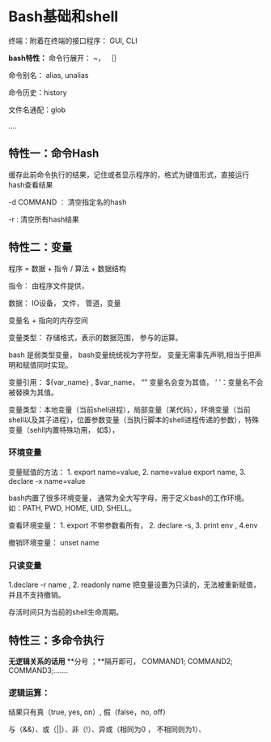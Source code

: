 # Bash基础和shell

终端：附着在终端的接口程序： GUI, CLI

**bash特性：**
命令行展开： ~， ｛｝

命令别名： alias, unalias

命令历史：history

文件名通配：glob

....

## 特性一：命令Hash

缓存此前命令执行的结果，记住或者显示程序的，格式为键值形式，直接运行hash查看结果

-d COMMAND  ： 清空指定名的hash

-r	: 	清空所有hash结果

## 特性二：变量

程序 = 数据 + 指令 / 算法 + 数据结构

指令： 由程序文件提供，

数据： IO设备， 文件， 管道，变量

变量名 + 指向的内存空间

变量类型： 存储格式，表示的数据范围， 参与的运算。

bash 是弱类型变量， bash变量统统视为字符型， 变量无需事先声明,相当于把声明和赋值同时实现。

变量引用： ${var_name} , $var_name， “” 变量名会变为其值， ‘ ’：变量名不会被替换为其值。

变量类型：本地变量（当前shell进程），局部变量（某代码），环境变量（当前shell以及其子进程），位置参数变量（当执行脚本的shell进程传递的参数），特殊变量（sehll内置特殊功用， 如$），

###  环境变量

变量赋值的方法： 1. export name=value,   2. name=value  export name, 3. declare -x name=value

bash内置了很多环境变量， 通常为全大写字母，用于定义bash的工作环境。 如：PATH, PWD, HOME, UID, SHELL。

查看环境变量： 1. export 不带参数看所有， 2. declare -s,  3. print env , 4.env

撤销环境变量： unset name

### 只读变量

1.declare -r name , 2. readonly name 把变量设置为只读的，无法被重新赋值，并且不支持撤销。

存活时间只为当前的shell生命周期。

## 特性三：多命令执行

**无逻辑关系的话用** **分号 ；**隔开即可， COMMAND1;  COMMAND2; COMMAND3;.......

### 逻辑运算：

 结果只有真（true, yes, on）, 假（false，no, off）

与（&&）、或（||）、非（!）、异或（相同为0 ， 不相同则为1）、